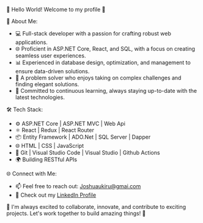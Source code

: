 👋 Hello World! Welcome to my profile 🚀

🌟 About Me:
- 💻 Full-stack developer with a passion for crafting robust web applications.
- 🌐 Proficient in ASP.NET Core, React, and SQL, with a focus on creating seamless user experiences.
- 📊 Experienced in database design, optimization, and management to ensure data-driven solutions.
- 🧩 A problem solver who enjoys taking on complex challenges and finding elegant solutions.
- 🚀 Committed to continuous learning, always staying up-to-date with the latest technologies.

🛠️ Tech Stack:
- ⚙️ ASP.NET Core | ASP.NET MVC | Web Api
- ⚛️ React | Redux | React Router
- 📦 Entity Framework | ADO.Net | SQL Server | Dapper
- 🌐 HTML | CSS | JavaScript
- 🔧 Git | Visual Studio Code | Visual Studio | Github Actions
- 🌍 Building RESTful APIs 


🌐 Connect with Me:
- 📫 Feel free to reach out: Joshuaukiru@gmai.com
- 💼 Check out my [LinkedIn Profile](https://www.linkedin.com/in/joshua-ukiru/)

🚀 I'm always excited to collaborate, innovate, and contribute to exciting projects. Let's work together to build amazing things! 🌟

